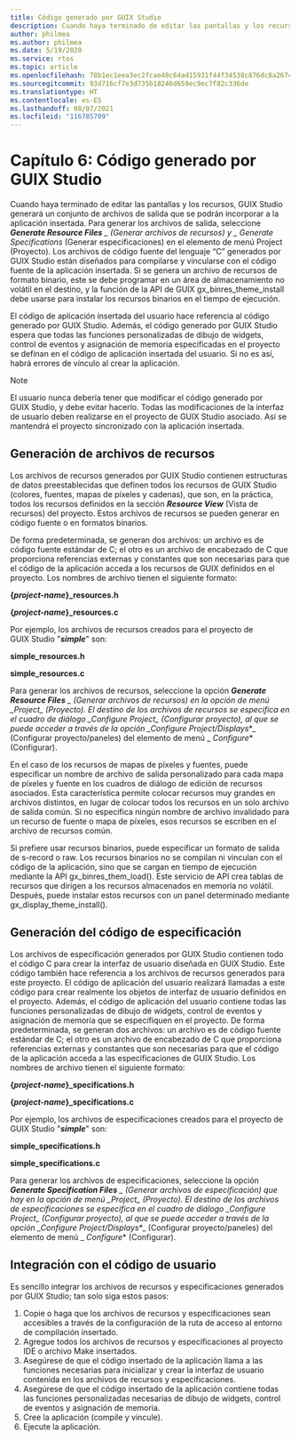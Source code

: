 ```yaml
---
title: Código generado por GUIX Studio
description: Cuando haya terminado de editar las pantallas y los recursos, GUIX Studio generará un conjunto de archivos de salida que se podrán incorporar a la aplicación insertada.
author: philmea
ms.author: philmea
ms.date: 5/19/2020
ms.service: rtos
ms.topic: article
ms.openlocfilehash: 78b1ec1eea3ec2fcae48c64ad15931f44f34538c876dc8a267c2b1a84234320a
ms.sourcegitcommit: 93d716cf7e3d735b18246d659ec9ec7f82c336de
ms.translationtype: HT
ms.contentlocale: es-ES
ms.lasthandoff: 08/07/2021
ms.locfileid: "116785709"
---
```

# <a name="chapter-6-guix-studio-generated-code"></a>Capítulo 6: Código generado por GUIX Studio

Cuando haya terminado de editar las pantallas y los recursos, GUIX Studio generará un conjunto de archivos de salida que se podrán incorporar a la aplicación insertada. Para generar los archivos de salida, seleccione ***Generate Resource Files** _ (Generar archivos de recursos) y _ *_Generate Specifications_** (Generar especificaciones) en el elemento de menú Project (Proyecto). Los archivos de código fuente del lenguaje “C” generados por GUIX Studio están diseñados para compilarse y vincularse con el código fuente de la aplicación insertada. Si se genera un archivo de recursos de formato binario, este se debe programar en un área de almacenamiento no volátil en el destino, y la función de la API de GUIX gx_binres_theme_install debe usarse para instalar los recursos binarios en el tiempo de ejecución.

El código de aplicación insertada del usuario hace referencia al código generado por GUIX Studio. Además, el código generado por GUIX Studio espera que todas las funciones personalizadas de dibujo de widgets, control de eventos y asignación de memoria especificadas en el proyecto se definan en el código de aplicación insertada del usuario. Si no es así, habrá errores de vínculo al crear la aplicación.

> [!NOTE]
> El usuario nunca debería tener que modificar el código generado por GUIX Studio, y debe evitar hacerlo. Todas las modificaciones de la interfaz de usuario deben realizarse en el proyecto de GUIX Studio asociado. Así se mantendrá el proyecto sincronizado con la aplicación insertada.

## <a name="generating-resource-files"></a>Generación de archivos de recursos

Los archivos de recursos generados por GUIX Studio contienen estructuras de datos preestablecidas que definen todos los recursos de GUIX Studio (colores, fuentes, mapas de píxeles y cadenas), que son, en la práctica, todos los recursos definidos en la sección ***Resource View*** (Vista de recursos) del proyecto. Estos archivos de recursos se pueden generar en código fuente o en formatos binarios.

De forma predeterminada, se generan dos archivos: un archivo es de código fuente estándar de C; el otro es un archivo de encabezado de C que proporciona referencias externas y constantes que son necesarias para que el código de la aplicación acceda a los recursos de GUIX definidos en el proyecto. Los nombres de archivo tienen el siguiente formato:

**{*project-name*}_resources.h**

**{*project-name*}_resources.c**

Por ejemplo, los archivos de recursos creados para el proyecto de GUIX Studio "***simple***" son:

**simple_resources.h**

**simple_resources.c**

Para generar los archivos de recursos, seleccione la opción ***Generate Resource Files** _ (Generar archivos de recursos) en la opción de menú _*_Project_*_ (Proyecto). El destino de los archivos de recursos se especifica en el cuadro de diálogo _*_Configure Project_*_ (Configurar proyecto), al que se puede acceder a través de la opción _*_Configure Project/Displays_*_ (Configurar proyecto/paneles) del elemento de menú _ *_Configure_** (Configurar).

En el caso de los recursos de mapas de píxeles y fuentes, puede especificar un nombre de archivo de salida personalizado para cada mapa de píxeles y fuente en los cuadros de diálogo de edición de recursos asociados. Esta característica permite colocar recursos muy grandes en archivos distintos, en lugar de colocar todos los recursos en un solo archivo de salida común. Si no especifica ningún nombre de archivo invalidado para un recurso de fuente o mapa de píxeles, esos recursos se escriben en el archivo de recursos común.

Si prefiere usar recursos binarios, puede especificar un formato de salida de s-record o raw. Los recursos binarios no se compilan ni vinculan con el código de la aplicación, sino que se cargan en tiempo de ejecución mediante la API gx_binres_them_load(). Este servicio de API crea tablas de recursos que dirigen a los recursos almacenados en memoria no volátil. Después, puede instalar estos recursos con un panel determinado mediante gx_display_theme_install().

## <a name="generating-specification-code"></a>Generación del código de especificación

Los archivos de especificación generados por GUIX Studio contienen todo el código C para crear la interfaz de usuario diseñada en GUIX Studio. Este código también hace referencia a los archivos de recursos generados para este proyecto. El código de aplicación del usuario realizará llamadas a este código para crear realmente los objetos de interfaz de usuario definidos en el proyecto. Además, el código de aplicación del usuario contiene todas las funciones personalizadas de dibujo de widgets, control de eventos y asignación de memoria que se especifiquen en el proyecto. De forma predeterminada, se generan dos archivos: un archivo es de código fuente estándar de C; el otro es un archivo de encabezado de C que proporciona referencias externas y constantes que son necesarias para que el código de la aplicación acceda a las especificaciones de GUIX Studio. Los nombres de archivo tienen el siguiente formato:

**{*project-name*}_specifications.h**

**{*project-name*}_specifications.c**

Por ejemplo, los archivos de especificaciones creados para el proyecto de GUIX Studio "***simple***" son:

**simple_specifications.h**

**simple_specifications.c**

Para generar los archivos de especificaciones, seleccione la opción ***Generate Specification Files** _ (Generar archivos de especificación) que hay en la opción de menú _*_Project_*_ (Proyecto). El destino de los archivos de especificaciones se especifica en el cuadro de diálogo _*_Configure Project_*_ (Configurar proyecto), al que se puede acceder a través de la opción _*_Configure Project/Displays_*_ (Configurar proyecto/paneles) del elemento de menú _ *_Configure_** (Configurar).

## <a name="integrating-with-user-code"></a>Integración con el código de usuario

Es sencillo integrar los archivos de recursos y especificaciones generados por GUIX Studio; tan solo siga estos pasos:

1. Copie o haga que los archivos de recursos y especificaciones sean accesibles a través de la configuración de la ruta de acceso al entorno de compilación insertado.
2. Agregue todos los archivos de recursos y especificaciones al proyecto IDE o archivo Make insertados.
3. Asegúrese de que el código insertado de la aplicación llama a las funciones necesarias para inicializar y crear la interfaz de usuario contenida en los archivos de recursos y especificaciones.
4. Asegúrese de que el código insertado de la aplicación contiene todas las funciones personalizadas necesarias de dibujo de widgets, control de eventos y asignación de memoria.
5. Cree la aplicación (compile y vincule).
6. Ejecute la aplicación.